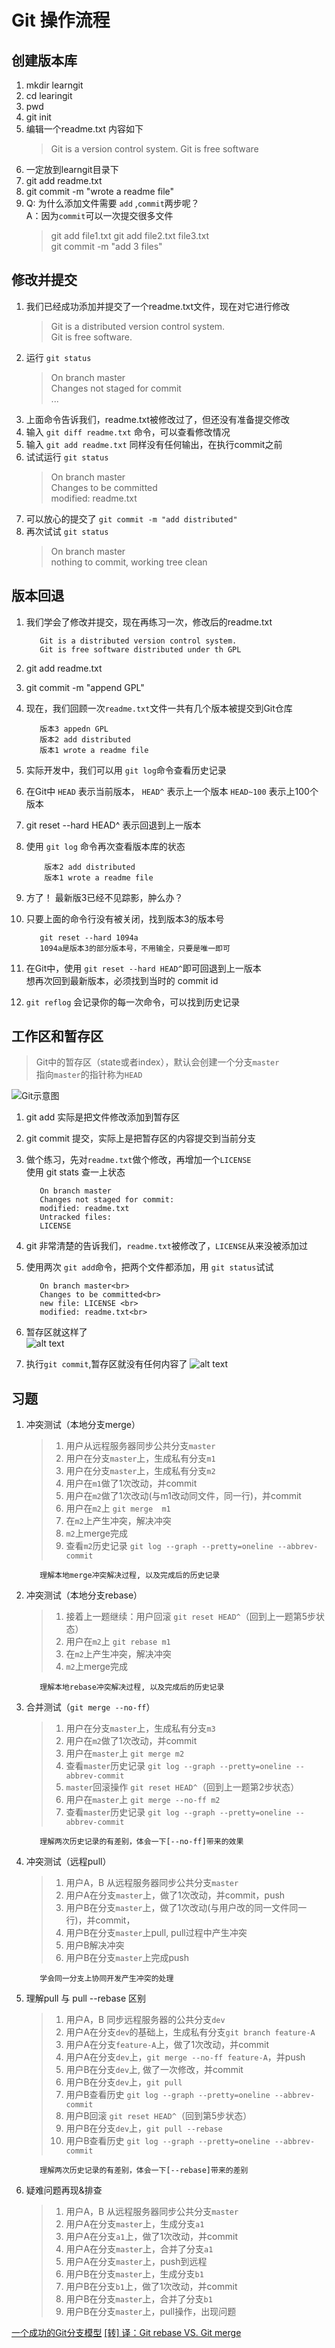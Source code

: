 # Git 操作流程

## 创建版本库

 1. mkdir learngit
 2. cd learingit
 3. pwd
 4. git init
 5. 编辑一个readme.txt 内容如下
    > Git is a version control system.
    > Git is free software
 6. 一定放到learngit目录下
 7. git add readme.txt
 8. git commit -m "wrote a readme file"
 9. Q: 为什么添加文件需要 `add` ,`commit`两步呢？  
    A：因为`commit`可以一次提交很多文件
    > git add file1.txt
    > git add file2.txt file3.txt  
    > git commit  -m "add 3 files"

## 修改并提交

1. 我们已经成功添加并提交了一个readme.txt文件，现在对它进行修改
   > Git is a distributed version control system.  
   > Git is free software.
2. 运行 `git status`
   > On branch master  
   > Changes not staged for commit  
   > ...
3. 上面命令告诉我们，readme.txt被修改过了，但还没有准备提交修改
4. 输入 `git diff readme.txt` 命令，可以查看修改情况
5. 输入 `git add readme.txt` 同样没有任何输出，在执行commit之前
6. 试试运行 `git status`
   > On branch master  
   > Changes to be committed  
   > modified: readme.txt  
7. 可以放心的提交了 `git commit -m "add distributed"`
8. 再次试试 `git status`
   > On branch master  
   > nothing to commit, working tree clean

## 版本回退

1. 我们学会了修改并提交，现在再练习一次，修改后的readme.txt

   ```text
      Git is a distributed version control system.  
      Git is free software distributed under th GPL
   ```

2. git add readme.txt
3. git commit -m "append GPL"
4. 现在，我们回顾一次`readme.txt`文件一共有几个版本被提交到Git仓库

   ```text
      版本3 appedn GPL
      版本2 add distributed
      版本1 wrote a readme file
   ```

5. 实际开发中，我们可以用 `git log`命令查看历史记录
6. 在Git中 `HEAD` 表示当前版本， `HEAD^` 表示上一个版本
   `HEAD~100` 表示上100个版本
7. git reset --hard HEAD^ 表示回退到上一版本
8. 使用 `git log` 命令再次查看版本库的状态

   ```text
       版本2 add distributed  
       版本1 wrote a readme file
   ```

9. 方了！ 最新版3已经不见踪影，肿么办？
10. 只要上面的命令行没有被关闭，找到版本3的版本号

      ```text
         git reset --hard 1094a  
         1094a是版本3的部分版本号，不用输全，只要是唯一即可
      ```

11. 在Git中，使用 `git reset --hard HEAD^`即可回退到上一版本  
      想再次回到最新版本，必须找到当时的 commit id
12. `git reflog` 会记录你的每一次命令，可以找到历史记录

## 工作区和暂存区

  > Git中的暂存区（state或者index），默认会创建一个分支`master`  
  > 指向`master`的指针称为`HEAD`  

  ![Git示意图](https://cdn.liaoxuefeng.com/cdn/files/attachments/001384907702917346729e9afbf4127b6dfbae9207af016000/0)

1. git add 实际是把文件修改添加到暂存区
2. git commit 提交，实际上是把暂存区的内容提交到当前分支
3. 做个练习，先对`readme.txt`做个修改，再增加一个`LICENSE`  
     使用 git stats 查一上状态

   ```text
      On branch master
      Changes not staged for commit:
      modified: readme.txt  
      Untracked files:
      LICENSE
   ```

4. git 非常清楚的告诉我们，`readme.txt`被修改了，`LICENSE`从来没被添加过
5. 使用两次 `git add`命令，把两个文件都添加，用 `git status`试试

   ```text
      On branch master<br>
      Changes to be committed<br>
      new file: LICENSE <br>
      modified: readme.txt<br>
   ```

6. 暂存区就这样了  
  ![alt text](https://cdn.liaoxuefeng.com/cdn/files/attachments/001384907720458e56751df1c474485b697575073c40ae9000/0)

7. 执行`git commit`,暂存区就没有任何内容了
  ![alt text](https://cdn.liaoxuefeng.com/cdn/files/attachments/0013849077337835a877df2d26742b88dd7f56a6ace3ecf000/0)

## 习题

1. 冲突测试（本地分支merge）
   > 1. 用户从远程服务器同步公共分支`master`
   > 2. 用户在分支`master`上，生成私有分支`m1`
   > 3. 用户在分支`master`上，生成私有分支`m2`
   > 4. 用户在`m1`做了1次改动，并commit
   > 5. 用户在`m2`做了1次改动(与m1改动同文件，同一行)，并commit
   > 6. 用户在`m2`上 `git merge  m1`
   > 7. 在`m2`上产生冲突，解决冲突
   > 8. `m2`上merge完成
   > 9. 查看`m2`历史记录 `git log --graph --pretty=oneline --abbrev-commit`

   ```text
      理解本地merge冲突解决过程, 以及完成后的历史记录
   ```

2. 冲突测试（本地分支rebase）
   > 1. 接着上一题继续：用户回滚 `git reset HEAD^`（回到上一题第5步状态）
   > 2. 用户在`m2`上 `git rebase m1`
   > 3. 在`m2`上产生冲突，解决冲突
   > 4. `m2`上merge完成

   ```text
      理解本地rebase冲突解决过程, 以及完成后的历史记录
   ```

3. 合并测试（`git merge --no-ff`）
   > 1. 用户在分支`master`上，生成私有分支`m3`
   > 2. 用户在`m2`做了1次改动，并commit
   > 3. 用户在`master`上 `git merge m2`
   > 4. 查看`master`历史记录 `git log --graph --pretty=oneline --abbrev-commit`
   > 5. `master`回滚操作 `git reset HEAD^`（回到上一题第2步状态）
   > 6. 用户在`master`上 `git merge --no-ff m2`
   > 7. 查看`master`历史记录 `git log --graph --pretty=oneline --abbrev-commit`

   ```text
      理解两次历史记录的有差别，体会一下[--no-ff]带来的效果
   ```

4. 冲突测试（远程pull）
   > 1. 用户A，B 从远程服务器同步公共分支`master`
   > 2. 用户A在分支`master`上，做了1次改动，并commit，push
   > 3. 用户B在分支`master`上，做了1次改动(与用户改的同一文件同一行)，并commit，
   > 4. 用户B在分支`master`上pull, pull过程中产生冲突
   > 5. 用户B解决冲突
   > 6. 用户B在分支`master`上完成push

   ```text
      学会同一分支上协同开发产生冲突的处理
   ```

5. 理解pull 与 pull --rebase 区别
   > 1. 用户A，B 同步远程服务器的公共分支`dev`
   > 2. 用户A在分支`dev`的基础上，生成私有分支`git branch feature-A`
   > 3. 用户A在分支`feature-A`上，做了1次改动，并commit
   > 4. 用户A在分支`dev`上，`git merge --no-ff feature-A`，并push
   > 5. 用户B在分支`dev`上, 做了一次修改，并commit
   > 6. 用户B在分支`dev`上，`git pull`
   > 7. 用户B查看历史 `git log --graph --pretty=oneline --abbrev-commit`
   > 8. 用户B回滚 `git reset HEAD^`（回到第5步状态）
   > 9. 用户B在分支`dev`上，`git pull --rebase`
   > 10. 用户B查看历史 `git log --graph --pretty=oneline --abbrev-commit`

   ```text
      理解两次历史记录的有差别，体会一下[--rebase]带来的差别
   ```

6. 疑难问题再现&排查
   > 1. 用户A，B 从远程服务器同步公共分支`master`
   > 2. 用户A在分支`master`上，生成分支`a1`
   > 3. 用户A在分支`a1`上，做了1次改动，并commit
   > 4. 用户A在分支`master`上，合并了分支`a1`
   > 5. 用户A在分支`master`上，push到远程
   > 6. 用户B在分支`master`上，生成分支`b1`
   > 7. 用户B在分支`b1`上，做了1次改动，并commit
   > 8. 用户B在分支`master`上，合并了分支`b1`
   > 9. 用户B在分支`master`上，pull操作，出现问题

[一个成功的Git分支模型](https://www.jianshu.com/p/b357df6794e3)
[[转] 译：Git rebase VS. Git merge](https://www.jianshu.com/p/ddb3f412b579)
